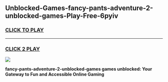 
## Unblocked-Games-fancy-pants-adventure-2-unblocked-games-Play-Free-6pyiv
<h3>
<a href="https://premium76.site?title=fancy-pants-adventure-2-unblocked-games&ref=09A">CLICK TO PLAY</a></h3>
<hr>

<h3>
<a href="https://premium76.site?title=fancy-pants-adventure-2-unblocked-games&ref=09A">CLICK 2 PLAY</a>
  
</h3>

<a href="https://premium76.site?title=fancy-pants-adventure-2-unblocked-games&ref=09A"><img src="https://clearcache.store/games.png"></a>


**fancy-pants-adventure-2-unblocked-games games unblocked: Your Gateway to Fun and Accessible Online Gaming**
